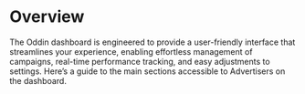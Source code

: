 # Overview

The Oddin dashboard is engineered to provide a user-friendly interface that streamlines your experience, enabling effortless management of campaigns, real-time performance tracking, and easy adjustments to settings. Here’s a guide to the main sections accessible to Advertisers on the dashboard.
